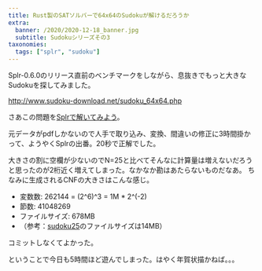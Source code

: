 ```yaml
---
title: Rust製のSATソルバーで64x64のSudokuが解けるだろうか
extra:
  banner: /2020/2020-12-18_banner.jpg
  subtitle: Sudokuシリーズその3
taxonomies:
  tags: ["splr", "sudoku"]
---
```


Splr-0.6.0のリリース直前のベンチマークをしながら、息抜きでもっと大きなSudokuを探してみました。

http://www.sudoku-download.net/sudoku_64x64.php

さあこの問題を[Splrで解いてみよう](https://github.com/shnarazk/sudoku_sat/blob/master/src/bin/sudoku64.rs)。

元データがpdfしかないので人手で取り込み、変換、間違いの修正に3時間掛かって、ようやくSplrの出番。20秒で正解でした。

大きさの割に空欄が少ないのでN=25と比べてそんなに計算量は増えないだろうと思ったのが2桁近く増えてしまった。なかなか勘はあたらないものだなあ。
ちなみに生成されるCNFの大きさはこんな感じ。

* 変数数: 262144 = (2^6)^3 = 1M * 2^(-2)
* 節数: 41048269
* ファイルサイズ: 678MB
* （参考：[sudoku25](/2020/2020-08-19-sudoku25/)のファイルサイズは14MB）

コミットしなくてよかった。

ということで今日も5時間ほど遊んでしまった。はやく年賀状描かねば。。。
